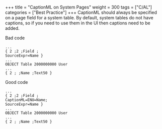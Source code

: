 +++
title = "CaptionML on System Pages"
weight = 300
tags = ["C/AL"]
categories = ["Best Practice"]
+++
CaptionML should always be specified on a page field for a system table. By default, system tables do not have captions, so if you need to use them in the UI then captions need to be added.

Bad code

    ...
    { 2 ;2 ;Field ;
    SourceExpr=Name }
    ...
    OBJECT Table 2000000000 User
    ...
    { 2 ; ;Name ;Text50 }

Good code

    ...
    { 2 ;2 ;Field ;
    CaptionML=ENU=Name;
    SourceExpr=Name }
    ...
    OBJECT Table 2000000000 User
    ...
    { 2 ; ;Name ;Text50 }
